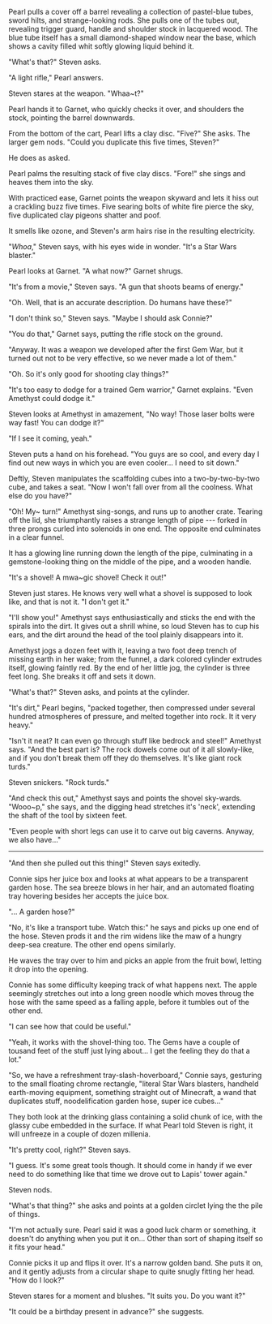 Pearl pulls a cover off a barrel revealing a collection of pastel-blue
tubes, sword hilts, and strange-looking rods. She pulls one of the tubes
out, revealing trigger guard, handle and shoulder stock in lacquered wood.
The blue tube itself has a small diamond-shaped window near the base, which
shows a cavity filled whit softly glowing liquid behind it.

"What's that?" Steven asks.

"A light rifle," Pearl answers.

Steven stares at the weapon. "Whaa~t?"

Pearl hands it to Garnet, who quickly checks it over, and shoulders the
stock, pointing the barrel downwards.

From the bottom of the cart, Pearl lifts a clay disc. "Five?" She asks.
The larger gem nods. "Could you duplicate this five times, Steven?"

He does as asked.

Pearl palms the resulting stack of five clay discs. "Fore!"
she sings and heaves them into the sky.

With practiced ease, Garnet points the weapon skyward and lets it hiss out
a crackling buzz five times. Five searing bolts of white fire pierce the sky,
five duplicated clay pigeons shatter and poof.

It smells like ozone, and Steven's arm hairs rise in the resulting electricity.

"*Whoa*," Steven says, with his eyes wide in wonder. "It's a Star Wars blaster."

Pearl looks at Garnet. "A what now?" Garnet shrugs.

"It's from a movie," Steven says. "A gun that shoots beams of energy."

"Oh. Well, that is an accurate description. Do humans have these?"

"I don't think so," Steven says. "Maybe I should ask Connie?"

"You do that," Garnet says, putting the rifle stock on the ground.

"Anyway. It was a weapon we developed after the first Gem War, but it turned out
not to be very effective, so we never made a lot of them."

"Oh. So it's only good for shooting clay things?"

"It's too easy to dodge for a trained Gem warrior," Garnet explains. "Even
Amethyst could dodge it."

Steven looks at Amethyst in amazement, "No way! Those laser bolts were way fast!
You can dodge it?"

"If I see it coming, yeah."

Steven puts a hand on his forehead. "You guys are so cool, and every day I find out
new ways in which you are even cooler... I need to sit down."

Deftly, Steven manipulates the scaffolding cubes into a two-by-two-by-two cube, and
takes a seat. "Now I won't fall over from all the coolness. What else do you have?"

"Oh! My~ turn!" Amethyst sing-songs, and runs up to another crate. Tearing off the
lid, she triumphantly raises a strange length of pipe --- forked in three prongs curled
into solenoids in one end. The opposite end culminates in a clear funnel.

It has a glowing line running down the length of the pipe, culminating in a gemstone-looking
thing on the middle of the pipe, and a wooden handle.

"It's a shovel! A mwa~gic shovel! Check it out!"

Steven just stares. He knows very well what a shovel is supposed to look like,
and that is not it. "I don't get it."

"I'll show you!" Amethyst says enthusiastically and sticks the end with the spirals
into the dirt. It gives out a shrill whine, so loud Steven has to cup his ears, and
the dirt around the head of the tool plainly disappears into it.

Amethyst jogs a dozen feet with it, leaving a two foot deep trench of missing earth
in her wake; from the funnel, a dark colored cylinder extrudes itself, glowing faintly
red. By the end of her little jog, the cylinder is three feet long. She breaks it off and
sets it down.

"What's that?" Steven asks, and points at the cylinder.

"It's dirt," Pearl begins, "packed together, then compressed under several
hundred atmospheres of pressure, and melted together into rock. It it very heavy."

"Isn't it neat? It can even go through stuff like bedrock and steel!" Amethyst says.
"And the best part is? The rock dowels come out of it all slowly-like, and if you
don't break them off they do themselves. It's like giant rock turds."

Steven snickers. "Rock turds."

"And check this out," Amethyst says and points the shovel sky-wards. "Wooo~p," she
says, and the digging head stretches it's 'neck', extending the shaft of the tool by
sixteen feet.

"Even people with short legs can use it to carve out big caverns. Anyway, we also have..."

----

"And then she pulled out this thing!" Steven says exitedly.

Connie sips her juice box and looks at what appears to be a transparent garden hose.
The sea breeze blows in her hair, and an automated floating tray hovering besides her
accepts the juice box.

"... A garden hose?"

"No, it's like a transport tube. Watch this:" he says and picks up one end of the
hose. Steven prods it and the rim widens like the maw of a hungry deep-sea creature.
The other end opens similarly.

He waves the tray over to him and picks an apple from the fruit bowl, letting it drop
into the opening.

Connie has some difficulty keeping track of what happens next. The apple seemingly stretches
out into a long green noodle which moves throug the hose with the same speed as a falling apple,
before it tumbles out of the other end.

"I can see how that could be useful."

"Yeah, it works with the shovel-thing too. The Gems have a couple of tousand feet of the stuff
just lying about... I get the feeling they do that a lot."

"So, we have a refreshment tray-slash-hoverboard," Connie says, gesturing to the small
floating chrome rectangle, "literal Star Wars blasters, handheld earth-moving equipment,
something straight out of Minecraft, a wand that duplicates stuff, noodelification garden
hose, super ice cubes..."

They both look at the drinking glass containing a solid chunk of ice, with the glassy
cube embedded in the surface. If what Pearl told Steven is right, it will unfreeze in a
couple of dozen millenia.

"It's pretty cool, right?" Steven says.

"I guess. It's some great tools though. It should come in handy if we ever need
to do something like that time we drove out to Lapis' tower again."

Steven nods.

"What's that thing?" she asks and points at a golden circlet lying
the the pile of things.

"I'm not actually sure. Pearl said it was a good luck charm or something, it doesn't
do anything when you put it on... Other than sort of shaping itself so it fits your head."

Connie picks it up and flips it over. It's a narrow golden band. She puts it on, and 
it gently adjusts from a circular shape to quite snugly fitting
her head. "How do I look?"

Steven stares for a moment and blushes. "It suits you. Do you want it?"

"It could be a birthday present in advance?" she suggests.

